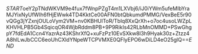 $START$oeY2pTNdWKVM9e4fux7fWnpPZgT4m1LXVbj6/iJ0iYWm5ufeMIbYraMJYixNyUfWIh6fHjEWwk4TD4KktCe00AFN0btQbkumdPMMG/VexBeE5r90vQGg3jYZxnjOULoVym2VM+nv0KBHUlToR/Tblq8XxQrXh+o7oc4usoLWZpLKHVHLPB5Gb4SqicqOR4WjbRddm8PB+9P9RikIs42RLbMnOMMD+PSwGhgpY7fdEdA1Ccn4YazrAz43KShrXfQ+xuFzPz10EvSXkw8l3h9Hyak30z+Ztzz4A8hlLwJbCCC6eoUhCXldYNpeWTCPVMXE0QFlyEPO6wDiLD4eO25glQ==$END$